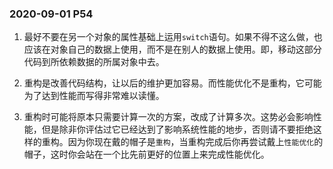 ### 2020-09-01 P54
1. 最好不要在另一个对象的属性基础上运用`switch`语句。如果不得不这么做，也应该在对象自己的数据上使用，而不是在别人的数据上使用。即，移动这部分代码到所依赖数据的所属对象中去。

2. 重构是改善代码结构，让以后的维护更加容易。而性能优化不是重构，它可能为了达到性能而写得非常难以读懂。

3. 重构时可能将原本只需要计算一次的方案，改成了计算多次。这势必会影响性能，但是除非你评估过它已经达到了影响系统性能的地步，否则请不要拒绝这样的重构。因为你现在戴的帽子是`重构`，当重构完成后你再尝试戴上`性能优化`的帽子，这时你会站在一个比先前更好的位置上来完成性能优化。
